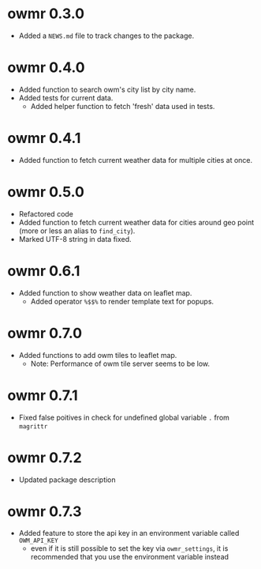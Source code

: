 # owmr 0.3.0

* Added a `NEWS.md` file to track changes to the package.

# owmr 0.4.0

* Added function to search owm's city list by city name.
* Added tests for current data.
   - Added helper function to fetch 'fresh' data used in tests.

# owmr 0.4.1

* Added function to fetch current weather data for multiple cities at once.

# owmr 0.5.0

* Refactored code
* Added function to fetch current weather data for cities around geo point (more or less an alias to `find_city`).
* Marked UTF-8 string in data fixed.

# owmr 0.6.1

* Added function to show weather data on leaflet map.
  - Added operator `%$$%` to render template text for popups. 

# owmr 0.7.0

* Added functions to add owm tiles to leaflet map.
  - Note: Performance of owm tile server seems to be low.

# owmr 0.7.1

* Fixed false poitives in check for undefined global variable `.` from `magrittr`

# owmr 0.7.2

* Updated package description

# owmr 0.7.3

* Added feature to store the api key in an environment variable called `OWM_API_KEY`
  - even if it is still possible to set the key via `owmr_settings`, it is recommended that you use the environment variable instead
